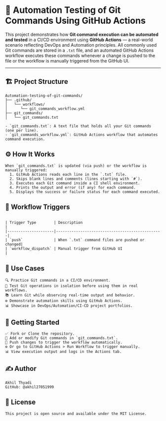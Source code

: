 # 🚀 Automation Testing of Git Commands Using GitHub Actions

This project demonstrates how **Git command execution can be automated and tested** in a CI/CD environment using **GitHub Actions** — a real-world scenario reflecting DevOps and Automation principles.
All commonly used Git commands are stored in a `.txt` file, and an automated GitHub Actions workflow executes these commands whenever a change is pushed to the file or the workflow is manually triggered from the GitHub UI.

---

## 🏗️ Project Structure
```
Automation-testing-of-git-commands/ 
├── .github/ 
│   └── workflows/ 
│      └── git_commands_workflow.yml
├── git_commands/ 
│   └── git_commands.txt 

- `git_commands.txt`: A text file that holds all your Git commands (one per line).
- `git_commands_workflow.yml`: GitHub Actions workflow that automates command execution.

```
## ⚙️ How It Works
```
When `git_commands.txt` is updated (via push) or the workflow is manually triggered:
  1. GitHub Actions reads each line in the `.txt` file.
  2. Skips blank lines and comments (lines starting with `#`).
  3. Executes each Git command inside a CI shell environment.
  4. Prints the output and error (if any) for each command.
  5. Displays the success or failure status for each command executed.

```
## 🚦 Workflow Triggers
```

| Trigger Type        | Description                                    |
|---------------------|------------------------------------------------|
| `push`              | When `.txt` command files are pushed or changed|
| `workflow_dispatch` | Manual trigger from GitHub UI                  |

```

## 📌 Use Cases

```
🔍 Practice Git commands in a CI/CD environment.
🧪 Test Git operations in isolation before using them in real workflows.
📚 Learn Git while observing real-time output and behavior.
⚙️ Demonstrate automation skills using GitHub Actions.
📊 Showcase in DevOps/Automation/CI-CD project portfolios.
```
## 🏁 Getting Started

```
✅ Fork or Clone the repository.
📝 Add or modify Git commands in `git_commands.txt`.
🔀 Push changes to trigger the workflow automatically.
⚙️ Or go to GitHub Actions > Run Workflow to trigger manually.
📊 View execution output and logs in the Actions tab.

```
## ✍️ Author
```
Akhil Thyadi
GitHub: @akhil27051999

```
## 📜 License
```
This project is open source and available under the MIT License.
